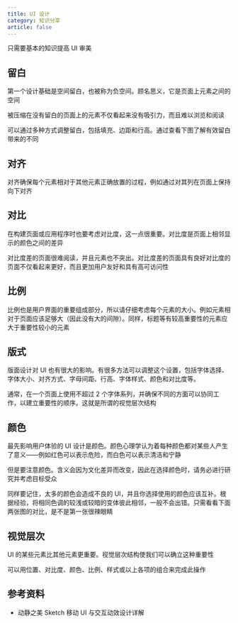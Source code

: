 ```yaml
---
title: UI 设计
category: 知识分享
article: false
---
```


只需要基本的知识提高 UI 审美

## 留白

第一个设计基础是空间留白，也被称为负空间。顾名思义，它是页面上元素之间的空间

被压缩在没有留白的页面上的元素不仅看起来没有吸引力，而且难以浏览和阅读

可以通过多种方式调整留白，包括填充、边距和行高。通过查看下图了解有效留白带来的不同

## 对齐

对齐确保每个元素相对于其他元素正确放置的过程，例如通过对其列在页面上保持向下对齐

## 对比

在构建页面或应用程序时也要考虑对比度，这一点很重要。对比度是页面上相邻显示的颜色之间的差异

对比度差的页面很难阅读，并且元素也不突出。对比度差的页面具有良好对比度的页面不仅看起来更好，而且更加用户友好和具有高可访问性

## 比例

比例也是用户界面的重要组成部分，所以请仔细考虑每个元素的大小。例如元素相对于页面应该足够大（因此没有大的间隙）。同样，标题等有较高重要性的元素应大于重要性较小的元素

## 版式

版面设计对 UI 也有很大的影响。有很多方法可以调整这个设置，包括字体选择、字体大小、对齐方式、字母间距、行高、字体样式、颜色和对比度等。

通常，在一个页面上使用不超过 2 个字体系列，并确保不同的方面可以协同工作，以建立重要性的顺序。这就是所谓的视觉层次结构

## 颜色

最先影响用户体验的 UI 设计是颜色。颜色心理学认为着每种颜色都对某些人产生了意义——例如红色可以表示危险，而白色可以表示清洁和宁静

但是要注意颜色。含义会因为文化差异而改变，因此在选择颜色时，请务必进行研究并考虑目标受众

同样要记住，太多的颜色会造成不良的 UI，并且你选择使用的颜色应该互补。根据经验，将相同色调的较浅或较暗的变体彼此相邻，一般不会出错。只需看看下面两张图的对比，是不是第一张很辣眼睛

## 视觉层次

UI 的某些元素比其他元素更重要。视觉层次结构使我们可以确立这种重要性

可以用位置、对比度、颜色、比例、样式或以上各项的组合来完成此操作

## 参考资料

+ 动静之美 Sketch 移动 UI 与交互动效设计详解
